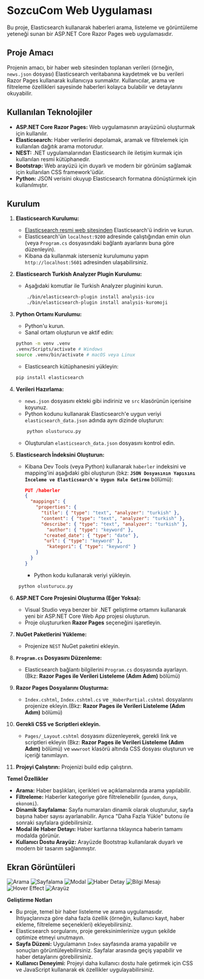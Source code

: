 # SozcuCom Web Uygulaması

Bu proje, Elasticsearch kullanarak haberleri arama, listeleme ve görüntüleme yeteneği sunan bir ASP.NET Core Razor Pages web uygulamasıdır.

## Proje Amacı

Projenin amacı, bir haber web sitesinden toplanan verileri (örneğin, `news.json` dosyası) Elasticsearch veritabanına kaydetmek ve bu verileri Razor Pages kullanarak kullanıcıya sunmaktır. Kullanıcılar, arama ve filtreleme özellikleri sayesinde haberleri kolayca bulabilir ve detaylarını okuyabilir.

## Kullanılan Teknolojiler

*   **ASP.NET Core Razor Pages:** Web uygulamasının arayüzünü oluşturmak için kullanılır.
*   **Elasticsearch:** Haber verilerini depolamak, aramak ve filtrelemek için kullanılan dağıtık arama motorudur.
*   **NEST:** .NET uygulamalarından Elasticsearch ile iletişim kurmak için kullanılan resmi kütüphanedir.
*   **Bootstrap:** Web arayüzü için duyarlı ve modern bir görünüm sağlamak için kullanılan CSS framework'üdür.
*   **Python:** JSON verisini okuyup Elasticsearch formatına dönüştürmek için kullanılmıştır.

## Kurulum

1.  **Elasticsearch Kurulumu:**
    *   [Elasticsearch resmi web sitesinden](https://www.elastic.co/downloads/elasticsearch) Elasticsearch'ü indirin ve kurun.
    *   Elasticsearch'ün `localhost:9200` adresinde çalıştığından emin olun (veya `Program.cs` dosyasındaki bağlantı ayarlarını buna göre düzenleyin).
    *   Kibana da kullanmak isterseniz kurulumunu yapın `http://localhost:5601` adresinden ulaşabilirsiniz.

2.  **Elasticsearch Turkish Analyzer Plugin Kurulumu:**
    *   Aşağıdaki komutlar ile Turkish Analyzer pluginini kurun.

    ```bash
        ./bin/elasticsearch-plugin install analysis-icu
        ./bin/elasticsearch-plugin install analysis-kuromoji
    ```

3.  **Python Ortamı Kurulumu:**
    *   Python'u kurun.
    *   Sanal ortam oluşturun ve aktif edin:

    ```bash
    python -m venv .venv
    .venv/Scripts/activate # Windows
    source .venv/bin/activate # macOS veya Linux
    ```
    *   Elasticsearch kütüphanesini yükleyin:

    ```bash
    pip install elasticsearch
    ```

4.  **Verileri Hazırlama:**
    *   `news.json` dosyasını ekteki gibi indiriniz ve  `src` klasörünün içerisine koyunuz.
    *   Python kodunu kullanarak Elasticsearch'e uygun veriyi `elasticsearch_data.json` adında aynı dizinde oluşturun:
    ```bash
        python olusturucu.py
    ```
     *   Oluşturulan `elasticsearch_data.json` dosyasını kontrol edin.
    
5.  **Elasticsearch İndeksini Oluşturun:**
    *   Kibana Dev Tools (veya Python) kullanarak `haberler` indeksini ve mapping'ini aşağıdaki gibi oluşturun (bkz: **`JSON Dosyasının Yapısını İnceleme ve Elasticsearch'e Uygun Hale Getirme`** bölümü):

        ```json
        PUT /haberler
        {
          "mappings": {
            "properties": {
              "title": { "type": "text", "analyzer": "turkish" },
              "content": { "type": "text", "analyzer": "turkish" },
              "describe": { "type": "text", "analyzer": "turkish" },
                "author": { "type": "keyword" },
               "created_date": { "type": "date" },
               "url": { "type": "keyword" },
                "kategori": { "type": "keyword" }
            }
          }
        }
        ```
        *  Python kodu kullanarak veriyi yükleyin.

       ```bash
        python olusturucu.py
       ```

6.  **ASP.NET Core Projesini Oluşturma (Eğer Yoksa):**
    *   Visual Studio veya benzer bir .NET geliştirme ortamını kullanarak yeni bir ASP.NET Core Web App projesi oluşturun.
    *   Proje oluştururken **Razor Pages** seçeneğini işaretleyin.
7.  **NuGet Paketlerini Yükleme:**
    *   Projenize `NEST` NuGet paketini ekleyin.

8.  **`Program.cs` Dosyasını Düzenleme:**
    *   Elasticsearch bağlantı bilgilerini `Program.cs` dosyasında ayarlayın. (Bkz: **Razor Pages ile Verileri Listeleme (Adım Adım)** bölümü)
9.  **Razor Pages Dosyalarını Oluşturma:**
    *   `Index.cshtml`, `Index.cshtml.cs` ve `_HaberPartial.cshtml` dosyalarını projenize ekleyin.(Bkz: **Razor Pages ile Verileri Listeleme (Adım Adım)** bölümü)
10. **Gerekli CSS ve Scriptleri ekleyin.**
     *   `Pages/_Layout.cshtml` dosyasını düzenleyerek, gerekli link ve scriptleri ekleyin (Bkz: **Razor Pages ile Verileri Listeleme (Adım Adım)** bölümü) ve `wwwroot` klasörü altında CSS dosyası oluşturun ve içeriği tanımlayın.
11. **Projeyi Çalıştırın:** Projenizi build edip çalıştırın.

**Temel Özellikler**

*   **Arama:** Haber başlıkları, içerikleri ve açıklamalarında arama yapılabilir.
*   **Filtreleme:** Haberler kategoriye göre filtrelenebilir (`gundem`, `dunya`, `ekonomi`).
*    **Dinamik Sayfalama:** Sayfa numaraları dinamik olarak oluşturulur, sayfa başına haber sayısı ayarlanabilir. Ayrıca "Daha Fazla Yükle" butonu ile sonraki sayfalara gidebilirsiniz.
*   **Modal ile Haber Detayı:** Haber kartlarına tıklayınca haberin tamamı modalda görünür.
*   **Kullanıcı Dostu Arayüz:**  Arayüzde Bootstrap kullanılarak duyarlı ve modern bir tasarım sağlanmıştır.

## Ekran Görüntüleri

![Arama](https://github.com/user-attachments/assets/851e5b22-fa11-4ca6-8553-52810161cca6)
![Sayfalama](https://github.com/user-attachments/assets/3524d2de-aac4-48eb-9691-ae41610e95f2)
![Modal](https://github.com/user-attachments/assets/4221a68e-7b30-405d-9fed-ef6e47a85666)
![Haber Detay](https://github.com/user-attachments/assets/ff5c82a0-c24d-4e05-bdcc-c740bf115620)
![Bilgi Mesajı](https://github.com/user-attachments/assets/0cc62ed5-d548-4a28-b412-cd1bff795179)
![Hover Effect](https://github.com/user-attachments/assets/6fe0d412-60ef-429c-9199-9883fad62ab0)
![Arayüz](https://github.com/user-attachments/assets/8d75c486-45a9-463f-8225-51641f869d88)

**Geliştirme Notları**

*   Bu proje, temel bir haber listeleme ve arama uygulamasıdır. İhtiyaçlarınıza göre daha fazla özellik (örneğin, kullanıcı kayıt, haber ekleme, filtreleme seçenekleri) ekleyebilirsiniz.
*   Elasticsearch sorgularını, proje gereksinimlerinize uygun şekilde optimize etmeyi unutmayın.
*   **Sayfa Düzeni:** Uygulamanın `Index` sayfasında arama yapabilir ve sonuçları görüntüleyebilirsiniz. Sayfalar arasında geçiş yapabilir ve haber detaylarını görebilirsiniz.
*   **Kullanıcı Deneyimi:** Projeyi daha kullanıcı dostu hale getirmek için CSS ve JavaScript kullanarak ek özellikler uygulayabilirsiniz.
